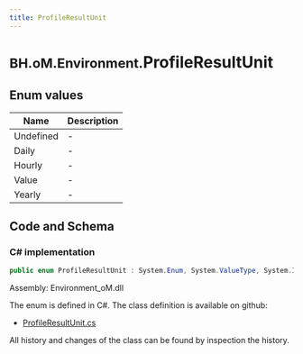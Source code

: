 ```yaml
---
title: ProfileResultUnit
---
```


# <small>BH.oM.Environment.</small>**ProfileResultUnit**



## Enum values

| Name            | Description                                                    |
|-----------------|----------------------------------------------------------------|
| Undefined |  -  |
| Daily |  -  |
| Hourly |  -  |
| Value |  -  |
| Yearly |  -  |


## Code and Schema

### C# implementation

``` C# title="C#"
public enum ProfileResultUnit : System.Enum, System.ValueType, System.IComparable, System.ISpanFormattable, System.IFormattable, System.IConvertible
```

Assembly: Environment_oM.dll

The enum is defined in C#. The class definition is available on github:

- [ProfileResultUnit.cs](https://github.com/BHoM/BHoM/blob/develop/Environment_oM/Results\Enums\ProfileResultUnit.cs)

All history and changes of the class can be found by inspection the history.
